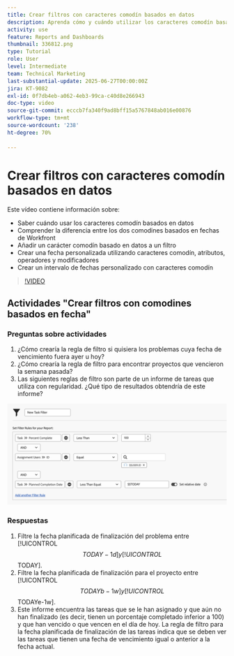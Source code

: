 ```yaml
---
title: Crear filtros con caracteres comodín basados en datos
description: Aprenda cómo y cuándo utilizar los caracteres comodín basados en datos y cómo crear un filtro basado en la fecha actual.
activity: use
feature: Reports and Dashboards
thumbnail: 336812.png
type: Tutorial
role: User
level: Intermediate
team: Technical Marketing
last-substantial-update: 2025-06-27T00:00:00Z
jira: KT-9082
exl-id: 0f7db4eb-a062-4eb3-99ca-c40d8e266943
doc-type: video
source-git-commit: ecccb7fa340f9ad8bff15a5767848ab016e00876
workflow-type: tm+mt
source-wordcount: '238'
ht-degree: 70%

---
```


# Crear filtros con caracteres comodín basados en datos

Este vídeo contiene información sobre:

* Saber cuándo usar los caracteres comodín basados en datos
* Comprender la diferencia entre los dos comodines basados en fechas de Workfront
* Añadir un carácter comodín basado en datos a un filtro
* Crear una fecha personalizada utilizando caracteres comodín, atributos, operadores y modificadores
* Crear un intervalo de fechas personalizado con caracteres comodín

>[!VIDEO](https://video.tv.adobe.com/v/3412659/?quality=12&learn=on&captions=spa)


## Actividades &quot;Crear filtros con comodines basados en fecha&quot;


### Preguntas sobre actividades

1. ¿Cómo crearía la regla de filtro si quisiera los problemas cuya fecha de vencimiento fuera ayer u hoy?
1. ¿Cómo crearía la regla de filtro para encontrar proyectos que vencieron la semana pasada?
1. Las siguientes reglas de filtro son parte de un informe de tareas que utiliza con regularidad. ¿Qué tipo de resultados obtendría de este informe?

![Una imagen de la pantalla para crear un filtro de tareas con un carácter comodín basado en datos](assets/date-wildcard-answer-1.png)

### Respuestas

1. Filtre la fecha planificada de finalización del problema entre [!UICONTROL $$TODAY-1d] y [!UICONTROL $$TODAY].
1. Filtre la fecha planificada de finalización para el proyecto entre [!UICONTROL $$TODAYb-1w] y [!UICONTROL $$TODAYe-1w].
1. Este informe encuentra las tareas que se le han asignado y que aún no han finalizado (es decir, tienen un porcentaje completado inferior a 100) y que han vencido o que vencen en el día de hoy. La regla de filtro para la fecha planificada de finalización de las tareas indica que se deben ver las tareas que tienen una fecha de vencimiento igual o anterior a la fecha actual.
